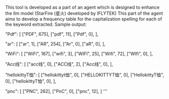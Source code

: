 This tool is developed as a part of an agent which is designed to enhance the llm model (StarFire (星火) developed by IFLYTEK) 
This part of the agent aims to develop a frequency table for the capitalization spelling for each of the keyword extracted.
Sample output:


"Pdf": [
    ["PDF", 675],
    ["pdf", 11],
    ["Pdf", 0],
],

"ar": [
    ["ar", 1],
    ["AR", 254],
    ["Ar", 0],
    ["aR", 0],
],

"WiFi": [
    ["WiFi", 167],
    ["wifi", 3],
    ["WIFI", 25],
    ["Wifi", 72],
    ["WIfi", 0],
],

"Acc线": [
    ["acc线", 0],
    ["ACC线", 2],
    ["Acc线", 0],
],

"hellokittyT恤": [
    ["hellokittyt恤", 0],
    ["HELLOKITTYT恤", 0],
    ["HellokittyT恤", 0],
    ["hellokittyT恤", 0],
],

"pnc": [
    ["PNC", 262],
    ["PnC", 0],
    ["pnc", 12],
]
'''
